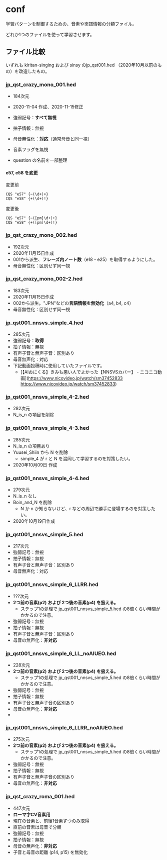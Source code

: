 # conf

学習パターンを制御するための、音素や楽譜情報の分類ファイル。

どれか1つのファイルを使って学習させます。

## ファイル比較

いずれも kiritan-singing および sinsy のjp_qst001.hed （2020年10月以前のもの）を改造したもの。

### jp_qst_crazy_mono_001.hed

- 184次元

- 2020-11-04 作成、2020-11-15修正
- 強弱記号：**すべて無視**
- 拍子情報：無視
- 母音無性化：**対応**（通常母音と同一視）
- 音素フラグを無視
- question の名前を一部整理

#### e57, e58 を変更

変更前

```
CQS "e57" {~(\d+)+}
CQS "e58" {+(\d+)!}
```

変更後

```
CQS "e57" {~([pm]\d+)+}
CQS "e58" {+([pm]\d+)!}
```

### jp_qst_crazy_mono_002.hed

- 192次元
- 2020年11月15日作成
- 001から派生、**フレーズ内ノート数**（e18 - e25）を取得するようにした。
- 母音無性化：区別せず同一視

### jp_qst_crazy_mono_002-2.hed

- 183次元
- 2020年11月15日作成
- 002から派生。"JPN"などの**言語情報を無効化**（a4, b4, c4）
- 母音無性化：区別せず同一視

### jp_qst001_nnsvs_simple_4.hed

- 285次元
- 強弱記号：**取得**
- 拍子情報：無視
- 有声子音と無声子音：区別あり
- 母音無声化：対応
- 下記動画投稿時に使用していたファイルです。
  - [【AIおにくる】きみも悪い人でよかった【NNSVSカバー】 - ニコニコ動画](https://www.nicovideo.jp/watch/sm37452833 https://www.nicovideo.jp/watch/sm37452833)

### jp_qst001_nnsvs_simple_4-2.hed

- 282次元
- N_is_n の項目を削除

### jp_qst001_nnsvs_simple_4-3.hed

- 285次元
- N_is_n の項目あり
- Yuusei_Shiin から N を削除
  - simple_4 が r と N を混同して学習するのを対策したい。
- 2020年10月09日 作成

### jp_qst001_nnsvs_simple_4-4.hed

- 279次元
- N_is_n なし
- Boin_and_N を削除
  - N か n か知らないけど、r などの周辺で勝手に登場するのを対策したい。
- 2020年10月19日作成

### jp_qst001_nnsvs_simple_5.hed

- 217次元
- 強弱記号：無視
- 拍子情報：無視
- 有声子音と無声子音：区別あり
- 母音無声化：対応

### jp_qst001_nnsvs_simple_6_LLRR.hed

- ???次元
- **2つ前の音素(p2) および 2つ後の音素(p4) を扱える。**
  - ステップ1の処理で jp_qst001_nnsvs_simple_5.hed の8倍くらい時間がかかるので注意。
- 強弱記号：無視
- 拍子情報：無視
- 有声子音と無声子音：区別あり
- 母音の無声化：**非対応**

### jp_qst001_nnsvs_simple_6_LL_noAIUEO.hed

- 228次元
- **2つ前の音素(p2) および 2つ後の音素(p4) を扱える。**
  - ステップ1の処理で jp_qst001_nnsvs_simple_5.hed の8倍くらい時間がかかるので注意。
- 強弱記号：無視
- 拍子情報：無視
- 有声子音と無声子音の区別あり
- 母音の無声化：**非対応**
-
### jp_qst001_nnsvs_simple_6_LLRR_noAIUEO.hed

- 275次元
- **2つ前の音素(p2) および 2つ後の音素(p4) を扱える。**
  - ステップ1の処理で jp_qst001_nnsvs_simple_5.hed の8倍くらい時間がかかるので注意。
- 強弱記号：無視
- 拍子情報：無視
- 有声子音と無声子音の区別あり
- 母音の無声化：**非対応**

### jp_qst_crazy_roma_001.hed
- 447次元
- **ローマ字CV音素用**
- 現在の音素と、前後1音素ずつのみ取得
- 直前の音素は母音で分類
- 強弱記号：無視
- 拍子情報：無視
- 母音の無声化：**非対応**
- 子音と母音の距離 (p14, p15) を無効化
